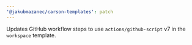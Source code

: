 ```yaml
---
'@jakubmazanec/carson-templates': patch
---
```


Updates GitHub workflow steps to use `actions/github-script` v7 in the `workspace` template.
